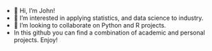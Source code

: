 - 👋 Hi, I’m John!
- 👀 I’m interested in applying statistics, and data science to industry.
- 💞️ I’m looking to collaborate on Python and R projects.
- In this github you can find a combination of academic and personal projects. Enjoy!

<!---
kaspersj/kaspersj is a ✨ special ✨ repository because its `README.md` (this file) appears on your GitHub profile.
You can click the Preview link to take a look at your changes.
--->
